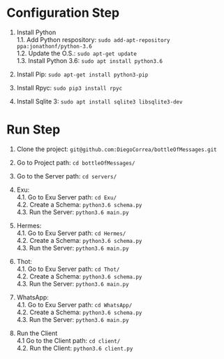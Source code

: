 # Configuration Step  

1. Install Python  
1.1. Add Python respository: `sudo add-apt-repository ppa:jonathonf/python-3.6`  
1.2. Update the O.S.: `sudo apt-get update`  
1.3. Install Python 3.6: `sudo apt install python3.6`  

2. Install Pip: `sudo apt-get install python3-pip`  

3. Install Rpyc: `sudo pip3 install rpyc`  

4. Install Sqlite 3: `sudo apt install sqlite3 libsqlite3-dev`  

# Run Step  

1. Clone the project: `git@github.com:DiegoCorrea/bottleOfMessages.git`  

2. Go to Project path: `cd bottleOfMessages/`  

3. Go to the Server path: `cd servers/`  

4. Exu:  
4.1. Go to Exu Server path: `cd Exu/`  
4.2. Create a Schema: `python3.6 schema.py`  
4.3. Run the Server: `python3.6 main.py`  

4. Hermes:  
4.1. Go to Exu Server path: `cd Hermes/`  
4.2. Create a Schema: `python3.6 schema.py`  
4.3. Run the Server: `python3.6 main.py`  

4. Thot:  
4.1. Go to Exu Server path: `cd Thot/`  
4.2. Create a Schema: `python3.6 schema.py`  
4.3. Run the Server: `python3.6 main.py`  

4. WhatsApp:  
4.1. Go to Exu Server path: `cd WhatsApp/`  
4.2. Create a Schema: `python3.6 schema.py`  
4.3. Run the Server: `python3.6 main.py`  

6. Run the Client  
4.1 Go to the Client path: `cd client/`  
4.2. Run the Client: `python3.6 client.py`  
